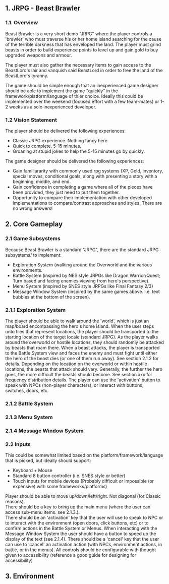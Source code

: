 ## 1. JRPG - Beast Brawler

### 1.1. Overview
Beast Brawler is a very short demo "JRPG" where the player controls a 'brawler' who must traverse his or her home island searching for the cause of the terrible darkness that has enveloped the land.  The player must grind beasts in order to build experience points to level up and gain gold to buy upgraded weapons and armour.  

The player must also gather the necessary items to gain access to the BeastLord's lair and vanquish said BeastLord in order to free the land of the BeastLord's tyranny.  

The game should be simple enough that an inexperienced game designer should be able to implement the game "quickly" in the framework/platform/language of thier choice.  Ideally this could be implemented over the weekend (focused effort with a few team-mates) or 1-2 weeks as a solo inexperienced developer.  

### 1.2 Vision Statement
The player should be delivered the following experiences:
* Classic JRPG experience.  Nothing fancy here.
* Quick to complete. 5-15 minutes.  
* Groaning at stupid jokes to help the 5-15 minutes go by quickly.

The game designer should be delivered the following experiences:
* Gain familiararity with commonly used rpg systems (XP, Gold, inventory, special moves, conditional goals, along with presenting a story with a beginning, middle, and end.
* Gain confidence in completing a game where all of the pieces have been provided, they just need to put them together.  
* Opportunity to compare their implementation with other developed implementations to compare/contrast approaches and styles.  There are no wrong answers!

## 2. Core Gameplay

### 2.1 Game Subsystems
Because Beast Brawler is a standard "JRPG", there are the standard JRPG subsystems/ to implement:

* Exploration System (walking around the Overworld and the various environments.
* Battle System (inspired by NES style JRPGs like Dragon Warrior/Quest; Turn based and facing enemies viewing from hero's perspective).
* Menu System (inspired by SNES style JRPGs like Final Fantasy 2/3)
* Message Window System (inspired by the same games above. i.e. text bubbles at the bottom of the screen).

### 2.1.1 Exploration System
The player should be able to walk around the 'world', which is just an map/board encompassing the hero's home island.  When the user steps onto tiles that represent locations, the player should be transported to the starting location of the target locale (standard JRPG). 
As the player walks around the overworld or hostile locations, they should randomly be attacked by beasts that roam there. When a beast attacks, the player is transported to the Battle System view and faces the enemy and must fight until either the hero of the beast dies (or one of them run away). See section 2.1.2 for details. 
Depending on the location on the overworld or within hostile locations, the beasts that attack should vary.  Generally, the further the hero goes, the more difficult the beasts should become.  See section xxx for frequency distribution details.
The player can use the 'activation' button to speak with NPCs (non-player characters), or interact with buttons, switches, doors, etc.

### 2.1.2 Battle System

### 2.1.3 Menu System

### 2.1.4 Message Window System

### 2.2 Inputs
This could be somewhat limited based on the platform/framework/language that is picked, but ideally should support:
* Keyboard + Mouse
* Standard 8 button controller (i.e. SNES style or better)
* Touch inputs for mobile devices (Probably difficult or impossible (or expensive) with some frameworks/platforms)

Player should be able to move up/down/left/right. Not diagonal (for Classic reasons).  
There should be a key to bring up the main menu (where the user can access sub-menu items. see 2.1.3.).  
There should be an 'activation' key that the user will use to speak to NPC or to interact with the environment (open doors, click buttons, etc) or to confirm actions in the Battle System or Menus.
When interacting with the Message Window System the user should have a button to speed up the display of the text (see 2.1.4).
There should be a 'cancel' key that the user can use to 'cancel' an activation action (with NPCs, environment actions, in battle, or in the menus).
All controls should be configurable with thought given to accessibility (reference a good guide for designing for accessibility)

## 3. Environment
